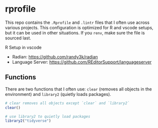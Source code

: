 # rprofile

This repo contains the `.Rprofile` and `.lintr` files that I often use across various projects. This configuration is optimized for R and vscode setups, but it can be used in other situations. If you `renv`, make sure the file is sourced last.

R Setup in vscode

- Radian: https://github.com/randy3k/radian
- Language Server: https://github.com/REditorSupport/languageserver

## Functions

There are two functions that I often use: `clear` (removes all objects in the environment) and `library2` (quietly loads packages).

```r
# clear removes all objects except `clear` and `library2`
clear()

# use library2 to quietly load packages
library2("tidyverse")
```
